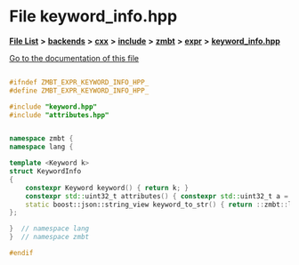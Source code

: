 

# File keyword\_info.hpp

[**File List**](files.md) **>** [**backends**](dir_e0e3bad64fbfd08934d555b945409197.md) **>** [**cxx**](dir_2a0640ff8f8d193383b3226ce9e70e40.md) **>** [**include**](dir_33cabc3ab2bb40d6ea24a24cae2f30b8.md) **>** [**zmbt**](dir_2115e3e51895e4107b806d6d2319263e.md) **>** [**expr**](dir_5ca6873c4d246ae1a35f5fe5ff3edd5d.md) **>** [**keyword\_info.hpp**](keyword__info_8hpp.md)

[Go to the documentation of this file](keyword__info_8hpp.md)


```C++

#ifndef ZMBT_EXPR_KEYWORD_INFO_HPP_
#define ZMBT_EXPR_KEYWORD_INFO_HPP_

#include "keyword.hpp"
#include "attributes.hpp"


namespace zmbt {
namespace lang {

template <Keyword k>
struct KeywordInfo
{
    constexpr Keyword keyword() { return k; }
    constexpr std::uint32_t attributes() { constexpr std::uint32_t a = ::zmbt::lang::attributes(k); return a; }
    static boost::json::string_view keyword_to_str() { return ::zmbt::lang::keyword_to_str(k); }
};

}  // namespace lang
}  // namespace zmbt

#endif
```


